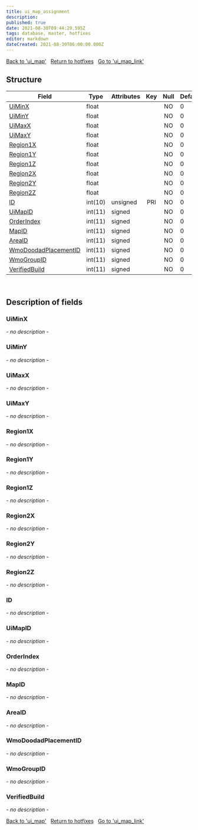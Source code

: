 ```yaml
---
title: ui_map_assignment
description: 
published: true
date: 2021-08-30T09:44:29.595Z
tags: database, master, hotfixes
editor: markdown
dateCreated: 2021-08-30T06:00:00.000Z
---
```


<a href="https://dev.trinitycore.info/en/database/master/hotfixes/ui_map" class="mt-5 v-btn v-btn--depressed v-btn--flat v-btn--outlined theme--light v-size--default darkblue--text text--lighten-3"><span class="v-btn__content"><i aria-hidden="true" class="v-icon notranslate v-icon--left mdi mdi-arrow-left theme--light"></i><span>Back to 'ui_map'</span></span></a>&nbsp;&nbsp;&nbsp;<a href="https://dev.trinitycore.info/en/database/master/hotfixes/home" class="mt-5 v-btn v-btn--depressed v-btn--flat v-btn--outlined theme--light v-size--default darkblue--text text--lighten-3"><span class="v-btn__content"><i aria-hidden="true" class="v-icon notranslate v-icon--left mdi mdi-home-outline theme--light"></i><span>Return to hotfixes</span></span></a>&nbsp;&nbsp;&nbsp;<a href="https://dev.trinitycore.info/en/database/master/hotfixes/ui_map_link" class="mt-5 v-btn v-btn--depressed v-btn--flat v-btn--outlined theme--light v-size--default darkblue--text text--lighten-3"><span class="v-btn__content"><span>Go to 'ui_map_link'</span><i aria-hidden="true" class="v-icon notranslate v-icon--right mdi mdi-arrow-right theme--light"></i></span></a>

## Structure

| Field | Type | Attributes | Key | Null | Default | Extra | Comment |
| --- | --- | --- | :---: | :---: | --- | --- | --- |
| [UiMinX](#UiMinX) | float |  |  | NO | 0 |  |  |
| [UiMinY](#UiMinY) | float |  |  | NO | 0 |  |  |
| [UiMaxX](#UiMaxX) | float |  |  | NO | 0 |  |  |
| [UiMaxY](#UiMaxY) | float |  |  | NO | 0 |  |  |
| [Region1X](#Region1X) | float |  |  | NO | 0 |  |  |
| [Region1Y](#Region1Y) | float |  |  | NO | 0 |  |  |
| [Region1Z](#Region1Z) | float |  |  | NO | 0 |  |  |
| [Region2X](#Region2X) | float |  |  | NO | 0 |  |  |
| [Region2Y](#Region2Y) | float |  |  | NO | 0 |  |  |
| [Region2Z](#Region2Z) | float |  |  | NO | 0 |  |  |
| [ID](#ID) | int(10) | unsigned | PRI | NO | 0 |  |  |
| [UiMapID](#UiMapID) | int(11) | signed |  | NO | 0 |  |  |
| [OrderIndex](#OrderIndex) | int(11) | signed |  | NO | 0 |  |  |
| [MapID](#MapID) | int(11) | signed |  | NO | 0 |  |  |
| [AreaID](#AreaID) | int(11) | signed |  | NO | 0 |  |  |
| [WmoDoodadPlacementID](#WmoDoodadPlacementID) | int(11) | signed |  | NO | 0 |  |  |
| [WmoGroupID](#WmoGroupID) | int(11) | signed |  | NO | 0 |  |  |
| [VerifiedBuild](#VerifiedBuild) | int(11) | signed |  | NO | 0 |  |  |
&nbsp;
## Description of fields

### UiMinX
*- no description -*
&nbsp;

### UiMinY
*- no description -*
&nbsp;

### UiMaxX
*- no description -*
&nbsp;

### UiMaxY
*- no description -*
&nbsp;

### Region1X
*- no description -*
&nbsp;

### Region1Y
*- no description -*
&nbsp;

### Region1Z
*- no description -*
&nbsp;

### Region2X
*- no description -*
&nbsp;

### Region2Y
*- no description -*
&nbsp;

### Region2Z
*- no description -*
&nbsp;

### ID
*- no description -*
&nbsp;

### UiMapID
*- no description -*
&nbsp;

### OrderIndex
*- no description -*
&nbsp;

### MapID
*- no description -*
&nbsp;

### AreaID
*- no description -*
&nbsp;

### WmoDoodadPlacementID
*- no description -*
&nbsp;

### WmoGroupID
*- no description -*
&nbsp;

### VerifiedBuild
*- no description -*
&nbsp;

<a href="https://dev.trinitycore.info/en/database/master/hotfixes/ui_map" class="mt-5 v-btn v-btn--depressed v-btn--flat v-btn--outlined theme--light v-size--default darkblue--text text--lighten-3"><span class="v-btn__content"><i aria-hidden="true" class="v-icon notranslate v-icon--left mdi mdi-arrow-left theme--light"></i><span>Back to 'ui_map'</span></span></a>&nbsp;&nbsp;&nbsp;<a href="https://dev.trinitycore.info/en/database/master/hotfixes/home" class="mt-5 v-btn v-btn--depressed v-btn--flat v-btn--outlined theme--light v-size--default darkblue--text text--lighten-3"><span class="v-btn__content"><i aria-hidden="true" class="v-icon notranslate v-icon--left mdi mdi-home-outline theme--light"></i><span>Return to hotfixes</span></span></a>&nbsp;&nbsp;&nbsp;<a href="https://dev.trinitycore.info/en/database/master/hotfixes/ui_map_link" class="mt-5 v-btn v-btn--depressed v-btn--flat v-btn--outlined theme--light v-size--default darkblue--text text--lighten-3"><span class="v-btn__content"><span>Go to 'ui_map_link'</span><i aria-hidden="true" class="v-icon notranslate v-icon--right mdi mdi-arrow-right theme--light"></i></span></a>

